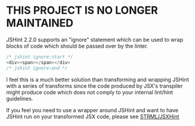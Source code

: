 # THIS PROJECT IS NO LONGER MAINTAINED

JSHint 2.2.0 supports an "ignore" statement which can be used to wrap blocks of code which should be passed over by the linter.

```javascript
/* jshint ignore:start */
<div><span></span></div>
/* jshint ignore:end */
```

I feel this is a much better solution than transforming and wrapping JSHint with a series of transforms since the code produced by JSX's transpiler might produce code which does not comply to your internal lint/hint guidelines.


If you feel you need to use a wrapper around JSHint and want to have JSHint run on your transformed JSX code, please see [STRML/JSXHint](STRML/JSXHint)
